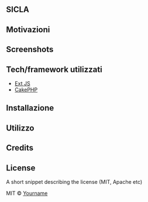 ## SICLA


## Motivazioni


## Screenshots


## Tech/framework utilizzati
- [Ext JS](https://www.sencha.com/products/extjs/)
- [CakePHP](https://cakephp.org/)

## Installazione


## Utilizzo


## Credits


## License
A short snippet describing the license (MIT, Apache etc)

MIT © [Yourname]()
